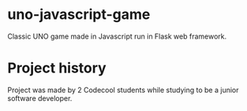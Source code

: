 # uno-javascript-game
Classic UNO game made in Javascript run in Flask web framework.

# Project history
Project was made by 2 Codecool students while studying to be a junior software developer.
